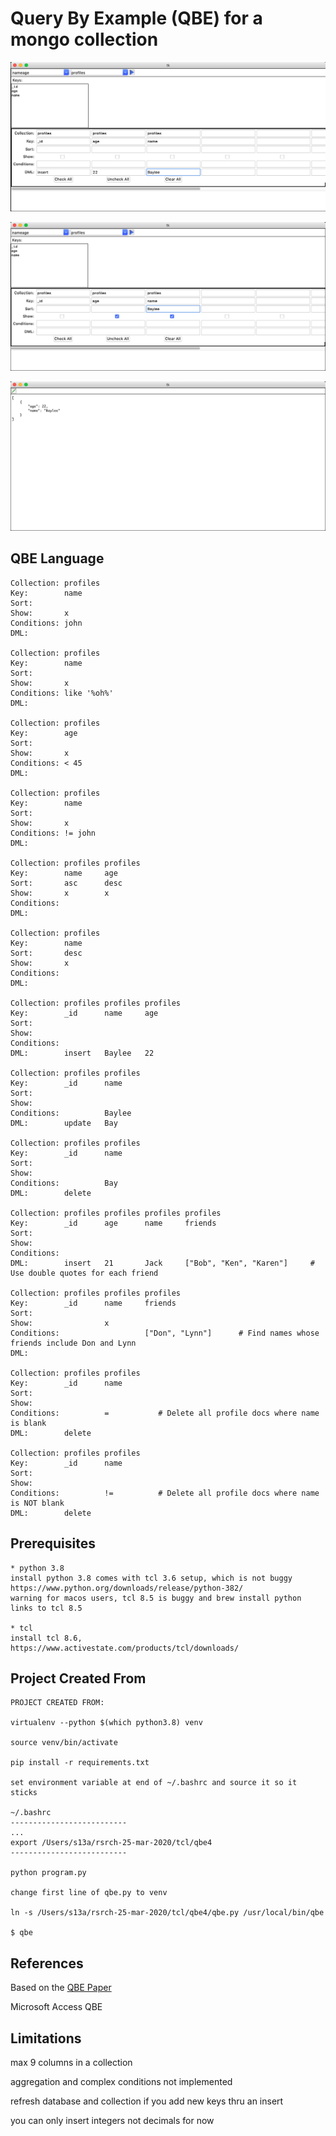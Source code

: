 # Query By Example (QBE) for a mongo collection

![alt text here](https://github.com/JamesSchiller/images/blob/master/Screen%20Shot%202020-05-07%20at%2010.10.34%20PM.png?raw=true)

![alt text here](https://github.com/JamesSchiller/images/blob/master/Screen%20Shot%202020-05-07%20at%2010.11.29%20PM.png?raw=true)

![alt text here](https://github.com/JamesSchiller/images/blob/master/Screen%20Shot%202020-05-07%20at%2010.11.42%20PM.png?raw=true)

## QBE Language

```
Collection: profiles
Key:        name
Sort:
Show:       x
Conditions: john
DML: 

Collection: profiles
Key:        name
Sort: 
Show:       x
Conditions: like '%oh%'
DML:

Collection: profiles
Key:        age
Sort: 
Show:       x
Conditions: < 45
DML:

Collection: profiles
Key:        name
Sort: 
Show:       x
Conditions: != john
DML: 

Collection: profiles profiles
Key:        name     age
Sort:       asc      desc
Show:       x        x
Conditions:
DML:

Collection: profiles
Key:        name
Sort:       desc
Show:       x
Conditions:
DML:

Collection: profiles profiles profiles
Key:        _id      name     age
Sort:
Show:
Conditions:
DML:        insert   Baylee   22

Collection: profiles profiles
Key:        _id      name     
Sort:
Show:
Conditions:          Baylee
DML:        update   Bay

Collection: profiles profiles
Key:        _id      name     
Sort:
Show:
Conditions:          Bay
DML:        delete   

Collection: profiles profiles profiles profiles
Key:        _id      age      name     friends
Sort:      
Show:       
Conditions:                            
DML:        insert   21       Jack     ["Bob", "Ken", "Karen"]     # Use double quotes for each friend

Collection: profiles profiles profiles
Key:        _id      name     friends
Sort:      
Show:                x        
Conditions:                   ["Don", "Lynn"]      # Find names whose friends include Don and Lynn         
DML:           

Collection: profiles profiles
Key:        _id      name    
Sort:      
Show:                      
Conditions:          =           # Delete all profile docs where name is blank        
DML:        delete

Collection: profiles profiles
Key:        _id      name    
Sort:      
Show:                      
Conditions:          !=          # Delete all profile docs where name is NOT blank        
DML:        delete
```

## Prerequisites

```
* python 3.8
install python 3.8 comes with tcl 3.6 setup, which is not buggy
https://www.python.org/downloads/release/python-382/
warning for macos users, tcl 8.5 is buggy and brew install python links to tcl 8.5

* tcl
install tcl 8.6, 
https://www.activestate.com/products/tcl/downloads/
```

## Project Created From

```
PROJECT CREATED FROM:

virtualenv --python $(which python3.8) venv

source venv/bin/activate

pip install -r requirements.txt 

set environment variable at end of ~/.bashrc and source it so it sticks

~/.bashrc
--------------------------
...
export /Users/s13a/rsrch-25-mar-2020/tcl/qbe4
--------------------------

python program.py

change first line of qbe.py to venv

ln -s /Users/s13a/rsrch-25-mar-2020/tcl/qbe4/qbe.py /usr/local/bin/qbe

$ qbe
```

## References

Based on the <a href="http://pages.cs.wisc.edu/~dbbook/openAccess/thirdEdition/qbe.pdf">QBE Paper</a>

Microsoft Access QBE


## Limitations

max 9 columns in a collection

aggregation and complex conditions not implemented

refresh database and collection if you add new keys thru an insert

you can only insert integers not decimals for now